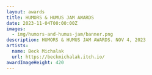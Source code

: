 ```yaml
---
layout: awards
title: HUMORS & HUMUS JAM AWARDS
date: 2023-11-04T00:00:00Z
images:
  - img/humors-and-humus-jam/banner.png
description: HUMORS & HUMUS JAM AWARDS. NOV 4, 2023
artists:
  name: Beck Michalak
  url: https://beckmichalak.itch.io/
awardImageHeight: 420
---
```

